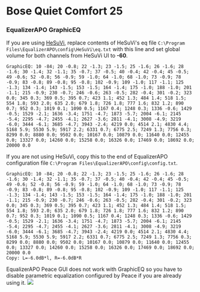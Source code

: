# Bose Quiet Comfort 25
### EqualizerAPO GraphicEQ
If you are using [HeSuVi](https://sourceforge.net/projects/hesuvi/), replace contents of HeSuVi's eq file `C:\Program Files\EqualizerAPO\config\HeSuVi\eq.txt` with this line and set global volume for both channels from HeSuVi UI to **-60**.
```
GraphicEQ: 10 -84; 20 -0.8; 22 -1.3; 23 -1.5; 25 -1.6; 26 -1.6; 28 -1.6; 30 -1.4; 32 -1.1; 35 -0.7; 37 -0.5; 40 -0.4; 42 -0.4; 45 -0.5; 49 -0.6; 52 -0.8; 56 -0.9; 59 -1.0; 64 -1.0; 68 -1.0; 73 -0.9; 78 -0.9; 83 -0.8; 89 -0.8; 95 -0.8; 102 -0.9; 109 -1.0; 117 -1.1; 125 -1.3; 134 -1.4; 143 -1.5; 153 -1.5; 164 -1.4; 175 -1.0; 188 -1.0; 201 -1.1; 215 -0.9; 230 -0.7; 246 -0.6; 263 -0.5; 282 -0.4; 301 -0.2; 323 0.0; 345 0.3; 369 0.5; 395 0.7; 423 1.1; 452 1.3; 484 1.4; 518 1.5; 554 1.8; 593 2.0; 635 2.0; 679 1.8; 726 1.8; 777 1.6; 832 1.2; 890 0.7; 952 0.3; 1019 0.1; 1090 0.5; 1167 0.4; 1248 0.3; 1336 -0.6; 1429 -0.5; 1529 -2.1; 1636 -3.4; 1751 -4.7; 1873 -5.7; 2004 -6.1; 2145 -5.4; 2295 -4.7; 2455 -4.1; 2627 -3.6; 2811 -4.1; 3008 -4.9; 3219 -6.0; 3444 -6.1; 3685 -4.7; 3943 -2.4; 4219 0.0; 4514 2.1; 4830 4.4; 5168 5.9; 5530 5.9; 5917 2.2; 6331 0.7; 6775 2.5; 7249 1.3; 7756 0.3; 8299 0.0; 8880 0.0; 9502 0.0; 10167 0.0; 10879 0.0; 11640 0.0; 12455 0.0; 13327 0.0; 14260 0.0; 15258 0.0; 16326 0.0; 17469 0.0; 18692 0.0; 20000 0.0
```
If you are not using HeSuVi, copy this to the end of EqualizerAPO configuration file `C:\Program Files\EqualizerAPO\config\config.txt`.
```
GraphicEQ: 10 -84; 20 -0.8; 22 -1.3; 23 -1.5; 25 -1.6; 26 -1.6; 28 -1.6; 30 -1.4; 32 -1.1; 35 -0.7; 37 -0.5; 40 -0.4; 42 -0.4; 45 -0.5; 49 -0.6; 52 -0.8; 56 -0.9; 59 -1.0; 64 -1.0; 68 -1.0; 73 -0.9; 78 -0.9; 83 -0.8; 89 -0.8; 95 -0.8; 102 -0.9; 109 -1.0; 117 -1.1; 125 -1.3; 134 -1.4; 143 -1.5; 153 -1.5; 164 -1.4; 175 -1.0; 188 -1.0; 201 -1.1; 215 -0.9; 230 -0.7; 246 -0.6; 263 -0.5; 282 -0.4; 301 -0.2; 323 0.0; 345 0.3; 369 0.5; 395 0.7; 423 1.1; 452 1.3; 484 1.4; 518 1.5; 554 1.8; 593 2.0; 635 2.0; 679 1.8; 726 1.8; 777 1.6; 832 1.2; 890 0.7; 952 0.3; 1019 0.1; 1090 0.5; 1167 0.4; 1248 0.3; 1336 -0.6; 1429 -0.5; 1529 -2.1; 1636 -3.4; 1751 -4.7; 1873 -5.7; 2004 -6.1; 2145 -5.4; 2295 -4.7; 2455 -4.1; 2627 -3.6; 2811 -4.1; 3008 -4.9; 3219 -6.0; 3444 -6.1; 3685 -4.7; 3943 -2.4; 4219 0.0; 4514 2.1; 4830 4.4; 5168 5.9; 5530 5.9; 5917 2.2; 6331 0.7; 6775 2.5; 7249 1.3; 7756 0.3; 8299 0.0; 8880 0.0; 9502 0.0; 10167 0.0; 10879 0.0; 11640 0.0; 12455 0.0; 13327 0.0; 14260 0.0; 15258 0.0; 16326 0.0; 17469 0.0; 18692 0.0; 20000 0.0
Copy: L=-6.0dB*l, R=-6.0dB*R
```
EqualizerAPO Peace GUI does not work with GraphicEQ so you have to disable parametric equalization configured by Peace if you are already using it.
![](https://raw.githubusercontent.com/jaakkopasanen/AutoEq/master/results/SBAF-Serious/innerfidelity/onear/Bose%20Quiet%20Comfort%2025/Bose%20Quiet%20Comfort%2025.png)
